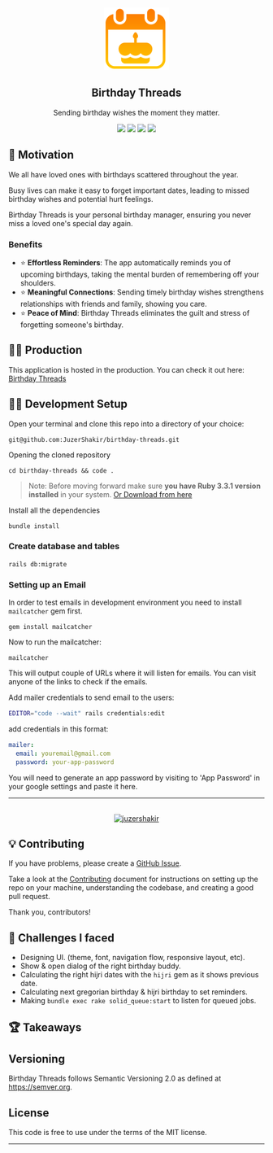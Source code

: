 <div align="center">
  <img src="app/assets/images/logo.png" width="128" />
  <h2>Birthday Threads</h2>
  <p>Sending birthday wishes the moment they matter.</p>
</div>

<div align="center">

  <!-- RUBY -->
  <img src="https://img.shields.io/badge/Ruby_3.3.1-CC342D?style=for-the-badge&logo=ruby&logoColor=white">

  <!-- RAILS -->
  <img src="https://img.shields.io/badge/Rails_7.1.3.4-CC0000?style=for-the-badge&logo=ruby-on-rails&logoColor=white">

  <!-- SQLite -->
  <img src="https://img.shields.io/badge/sqlite-%2307405e.svg?style=for-the-badge&logo=sqlite&logoColor=white">

  <!-- TailwindCSS -->
  <img src="https://img.shields.io/badge/tailwindcss-%2338B2AC.svg?style=for-the-badge&logo=tailwind-css&logoColor=white">

 <!-- MORE BADGES visit https://github.com/Ileriayo/markdown-badges -->

</div>

## 🧐 Motivation

We all have loved ones with birthdays scattered throughout the year.

Busy lives can make it easy to forget important dates, leading to missed birthday wishes and potential hurt feelings.

Birthday Threads is your personal birthday manager, ensuring you never miss a loved one's special day again.

### Benefits

- ⭐ **Effortless Reminders**: The app automatically reminds you of upcoming birthdays, taking the mental burden of remembering off your shoulders.
- ⭐ **Meaningful Connections**: Sending timely birthday wishes strengthens relationships with friends and family, showing you care.
- ⭐ **Peace of Mind**: Birthday Threads eliminates the guilt and stress of forgetting someone's birthday.

## 🐦‍🔥 Production

This application is hosted in the production. You can check it out here: [Birthday Threads](https://birthday-threads.fly.dev/)

## 👩‍💻 Development Setup

Open your terminal and clone this repo into a directory of your choice:

```
git@github.com:JuzerShakir/birthday-threads.git
```

Opening the cloned repository

```
cd birthday-threads && code .
```

> Note: Before moving forward make sure **you have Ruby 3.3.1 version installed** in your system. [Or Download from here](https://gorails.com/setup)

Install all the dependencies

```
bundle install
```

### Create database and tables

```
rails db:migrate
```

### Setting up an Email

In order to test emails in development environment you need to install `mailcatcher` gem first.

```
gem install mailcatcher
```

Now to run the mailcatcher:

```
mailcatcher
```

This will output couple of URLs where it will listen for emails. You can visit anyone of the links to check if the emails.

Add mailer credentials to send email to the users:

```bash
EDITOR="code --wait" rails credentials:edit
```

add credentials in this format:

```yml
mailer:
  email: youremail@gmail.com
  password: your-app-password
```

You will need to generate an app password by visiting to 'App Password' in your google settings and paste it here.

---

<br>

<div align="center">
  <!-- BUY ME COFFEE -->
  <a href="https://www.buymeacoffee.com/juzershakir"> <img src="https://cdn.buymeacoffee.com/buttons/v2/default-yellow.png" height="50" width="210" alt="juzershakir" /></a>
</div>

## 💡 Contributing

If you have problems, please create a [GitHub Issue](https://github.com/JuzerShakir/birthday-threads/issues).

Take a look at the [Contributing](CONTRIBUTING.md) document for
instructions on setting up the repo on your machine, understanding the codebase,
and creating a good pull request.

Thank you, contributors!

## 💪 Challenges I faced

- Designing UI. (theme, font, navigation flow, responsive layout, etc).
- Show & open dialog of the right birthday buddy.
- Calculating the right hijri dates with the `hijri` gem as it shows previous date.
- Calculating next gregorian birthday & hijri birthday to set reminders.
- Making `bundle exec rake solid_queue:start` to listen for queued jobs.

## 🏆 Takeaways

## Versioning

Birthday Threads follows Semantic Versioning 2.0 as defined at https://semver.org.

## License

This code is free to use under the terms of the MIT license.

---
